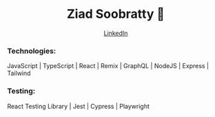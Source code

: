 <div align="center">  

# Ziad Soobratty 👋 
<a href="https://www.linkedin.com/in/ziad-soobratty-4aaab21a0/">LinkedIn</a>

</div>

### Technologies:
JavaScript | TypeScript | React | Remix | GraphQL | NodeJS | Express | Tailwind 

### Testing:
React Testing Library | Jest | Cypress | Playwright
